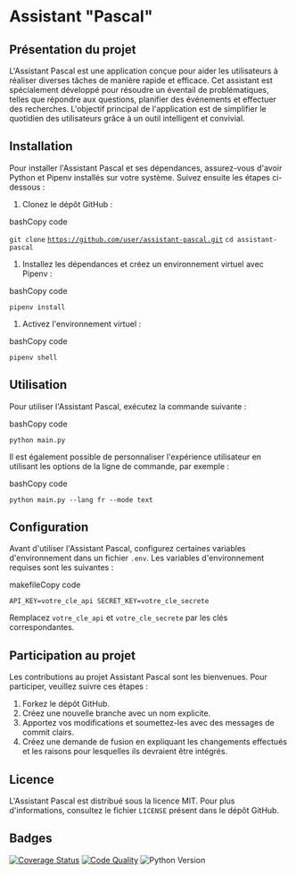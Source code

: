 
Assistant "Pascal"
==================

Présentation du projet
----------------------

L'Assistant Pascal est une application conçue pour aider les utilisateurs à réaliser diverses tâches de manière rapide et efficace. Cet assistant est spécialement développé pour résoudre un éventail de problématiques, telles que répondre aux questions, planifier des événements et effectuer des recherches. L'objectif principal de l'application est de simplifier le quotidien des utilisateurs grâce à un outil intelligent et convivial.

Installation
------------

Pour installer l'Assistant Pascal et ses dépendances, assurez-vous d'avoir Python et Pipenv installés sur votre système. Suivez ensuite les étapes ci-dessous :

1.  Clonez le dépôt GitHub :

bashCopy code

`git clone` [`https://github.com/user/assistant-pascal.git`](https://github.com/user/assistant-pascal.git "https://github.com/user/assistant-pascal.git") `cd assistant-pascal`

1.  Installez les dépendances et créez un environnement virtuel avec Pipenv :

bashCopy code

`pipenv install`

1.  Activez l'environnement virtuel :

bashCopy code

`pipenv shell`

Utilisation
-----------

Pour utiliser l'Assistant Pascal, exécutez la commande suivante :

bashCopy code

`python main.py`

Il est également possible de personnaliser l'expérience utilisateur en utilisant les options de la ligne de commande, par exemple :

bashCopy code

`python main.py --lang fr --mode text`

Configuration
-------------

Avant d'utiliser l'Assistant Pascal, configurez certaines variables d'environnement dans un fichier `.env`. Les variables d'environnement requises sont les suivantes :

makefileCopy code

`API_KEY=votre_cle_api SECRET_KEY=votre_cle_secrete`

Remplacez `votre_cle_api` et `votre_cle_secrete` par les clés correspondantes.

Participation au projet
-----------------------

Les contributions au projet Assistant Pascal sont les bienvenues. Pour participer, veuillez suivre ces étapes :

1.  Forkez le dépôt GitHub.
2.  Créez une nouvelle branche avec un nom explicite.
3.  Apportez vos modifications et soumettez-les avec des messages de commit clairs.
4.  Créez une demande de fusion en expliquant les changements effectués et les raisons pour lesquelles ils devraient être intégrés.

Licence
-------

L'Assistant Pascal est distribué sous la licence MIT. Pour plus d'informations, consultez le fichier `LICENSE` présent dans le dépôt GitHub.

Badges
------
[![Coverage Status](https://coveralls.io/repos/github/user/assistant-pascal/badge.svg?branch=master)](https://coveralls.io/github/user/assistant-pascal?branch=master) [![Code Quality](https://img.shields.io/lgtm/grade/python/g/user/assistant-pascal.svg)](https://lgtm.com/projects/g/user/assistant-pascal/context:python) ![Python Version](https://img.shields.io/badge/python-3.7%20%7C%203.8%20%7C%203.9-blue)
